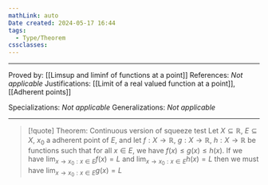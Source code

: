 ```yaml
---
mathLink: auto
Date created: 2024-05-17 16:44
tags:
  - Type/Theorem
cssclasses:
---
```


---

Proved by: [[Limsup and liminf of functions at a point]]
References: _Not applicable_
Justifications: [[Limit of a real valued function at a point]], [[Adherent points]]

Specializations: _Not applicable_
Generalizations: _Not applicable_

---

> [!quote] Theorem: Continuous version of squeeze test
> Let $X\subseteq \mathbb{R}$, $E\subseteq X$, $x_{0}$ a adherent point of $E$, and let $f:X\to \mathbb{R}$, $g:X\to \mathbb{R}$, $h:X\to \mathbb{R}$ be functions such that for all $x\in E$, we have $f(x)\leq g(x)\leq h(x)$. If we have $\lim_{ x \to x_0:x\in E }f(x)=L$ and $\lim_{ x \to x_0:x\in E }h(x)=L$ then we must have $\lim_{ x \to x_0:x\in E }g(x)=L$


